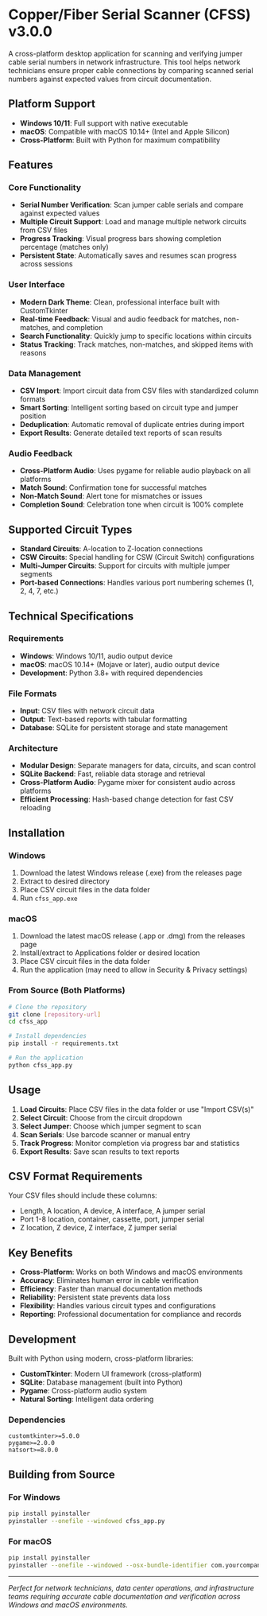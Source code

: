 # Copper/Fiber Serial Scanner (CFSS) v3.0.0

A cross-platform desktop application for scanning and verifying jumper cable serial numbers in network infrastructure. This tool helps network technicians ensure proper cable connections by comparing scanned serial numbers against expected values from circuit documentation.

## Platform Support

- **Windows 10/11**: Full support with native executable
- **macOS**: Compatible with macOS 10.14+ (Intel and Apple Silicon)
- **Cross-Platform**: Built with Python for maximum compatibility

## Features

### Core Functionality
- **Serial Number Verification**: Scan jumper cable serials and compare against expected values
- **Multiple Circuit Support**: Load and manage multiple network circuits from CSV files
- **Progress Tracking**: Visual progress bars showing completion percentage (matches only)
- **Persistent State**: Automatically saves and resumes scan progress across sessions

### User Interface
- **Modern Dark Theme**: Clean, professional interface built with CustomTkinter
- **Real-time Feedback**: Visual and audio feedback for matches, non-matches, and completion
- **Search Functionality**: Quickly jump to specific locations within circuits
- **Status Tracking**: Track matches, non-matches, and skipped items with reasons

### Data Management
- **CSV Import**: Import circuit data from CSV files with standardized column formats
- **Smart Sorting**: Intelligent sorting based on circuit type and jumper position
- **Deduplication**: Automatic removal of duplicate entries during import
- **Export Results**: Generate detailed text reports of scan results

### Audio Feedback
- **Cross-Platform Audio**: Uses pygame for reliable audio playback on all platforms
- **Match Sound**: Confirmation tone for successful matches
- **Non-Match Sound**: Alert tone for mismatches or issues  
- **Completion Sound**: Celebration tone when circuit is 100% complete

## Supported Circuit Types

- **Standard Circuits**: A-location to Z-location connections
- **CSW Circuits**: Special handling for CSW (Circuit Switch) configurations
- **Multi-Jumper Circuits**: Support for circuits with multiple jumper segments
- **Port-based Connections**: Handles various port numbering schemes (1, 2, 4, 7, etc.)

## Technical Specifications

### Requirements
- **Windows**: Windows 10/11, audio output device
- **macOS**: macOS 10.14+ (Mojave or later), audio output device
- **Development**: Python 3.8+ with required dependencies

### File Formats
- **Input**: CSV files with network circuit data
- **Output**: Text-based reports with tabular formatting
- **Database**: SQLite for persistent storage and state management

### Architecture
- **Modular Design**: Separate managers for data, circuits, and scan control
- **SQLite Backend**: Fast, reliable data storage and retrieval
- **Cross-Platform Audio**: Pygame mixer for consistent audio across platforms
- **Efficient Processing**: Hash-based change detection for fast CSV reloading

## Installation

### Windows
1. Download the latest Windows release (.exe) from the releases page
2. Extract to desired directory
3. Place CSV circuit files in the data folder
4. Run `cfss_app.exe`

### macOS
1. Download the latest macOS release (.app or .dmg) from the releases page
2. Install/extract to Applications folder or desired location
3. Place CSV circuit files in the data folder
4. Run the application (may need to allow in Security & Privacy settings)

### From Source (Both Platforms)
```bash
# Clone the repository
git clone [repository-url]
cd cfss_app

# Install dependencies
pip install -r requirements.txt

# Run the application
python cfss_app.py
```

## Usage

1. **Load Circuits**: Place CSV files in the data folder or use "Import CSV(s)"
2. **Select Circuit**: Choose from the circuit dropdown
3. **Select Jumper**: Choose which jumper segment to scan
4. **Scan Serials**: Use barcode scanner or manual entry
5. **Track Progress**: Monitor completion via progress bar and statistics
6. **Export Results**: Save scan results to text reports

## CSV Format Requirements

Your CSV files should include these columns:
- Length, A location, A device, A interface, A jumper serial
- Port 1-8 location, container, cassette, port, jumper serial
- Z location, Z device, Z interface, Z jumper serial

## Key Benefits

- **Cross-Platform**: Works on both Windows and macOS environments
- **Accuracy**: Eliminates human error in cable verification
- **Efficiency**: Faster than manual documentation methods  
- **Reliability**: Persistent state prevents data loss
- **Flexibility**: Handles various circuit types and configurations
- **Reporting**: Professional documentation for compliance and records

## Development

Built with Python using modern, cross-platform libraries:
- **CustomTkinter**: Modern UI framework (cross-platform)
- **SQLite**: Database management (built into Python)
- **Pygame**: Cross-platform audio system
- **Natural Sorting**: Intelligent data ordering

### Dependencies
```
customtkinter>=5.0.0
pygame>=2.0.0
natsort>=8.0.0
```

## Building from Source

### For Windows
```bash
pip install pyinstaller
pyinstaller --onefile --windowed cfss_app.py
```

### For macOS
```bash
pip install pyinstaller
pyinstaller --onefile --windowed --osx-bundle-identifier com.yourcompany.cfss cfss_app.py
```

---

*Perfect for network technicians, data center operations, and infrastructure teams requiring accurate cable documentation and verification across Windows and macOS environments.*
